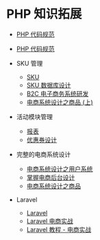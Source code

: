 # PHP 知识拓展

- [PHP 代码规范](https://github.com/hfcorriez/fig-standards/blob/zh_CN/%E6%8E%A5%E5%8F%97/PSR-2-coding-style-guide.md)
- [PHP 代码规范](http://segmentfault.com/a/1190000000443795)

- SKU 管理

  - [SKU](https://wenku.baidu.com/view/9e8de10e6c85ec3a87c2c5c5.html)
  - [SKU 数据库设计](http://blog.kevin2020.com/better/articles/2018/01/08/1515421806301.html)
  - [B2C 电子商务系统研发](https://www.kancloud.cn/hx78/sql/452518B2C)
  - [电商系统设计之商品 (上)](https://juejin.im/entry/5b433c6fe51d4518ef2cb17c)

- 活动模块管理

  - [报表](https://www.cnblogs.com/mmmjiang13/archive/2012/07/05/2575538.html)
  - [优惠券设计](https://www.jianshu.com/p/fc12e43297e6)

- 完整的电商系统设计

  - [电商系统设计之用户系统](https://segmentfault.com/a/1190000015294891)
  - [掌握电商后台设计](http://www.yixieshi.com/78740.html)
  - [电商系统设计之商品](https://segmentfault.com/a/1190000015887494)

- Laravel
  - [Laravel](https://laravel.com/)
  - [Laravel 电商实战](https://github.com/summerblue/laravel-shop)
  - [Laravel 教程 - 电商实战](https://laravel-china.org/courses/laravel-shop)
